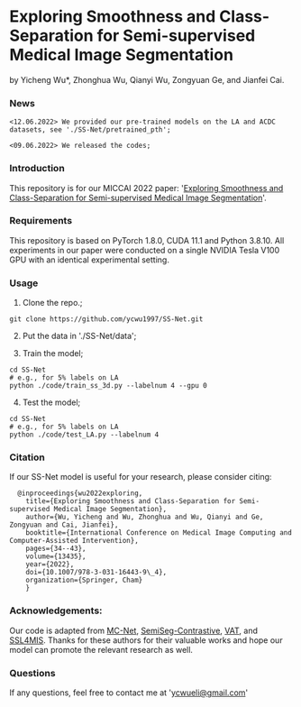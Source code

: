 # Exploring Smoothness and Class-Separation for Semi-supervised Medical Image Segmentation
by Yicheng Wu*, Zhonghua Wu, Qianyi Wu, Zongyuan Ge, and Jianfei Cai. 

### News
```
<12.06.2022> We provided our pre-trained models on the LA and ACDC datasets, see './SS-Net/pretrained_pth';
```
```
<09.06.2022> We released the codes;
```
### Introduction
This repository is for our MICCAI 2022 paper: '[Exploring Smoothness and Class-Separation for Semi-supervised Medical Image Segmentation](https://doi.org/10.1007/978-3-031-16443-9_4)'.

### Requirements
This repository is based on PyTorch 1.8.0, CUDA 11.1 and Python 3.8.10. All experiments in our paper were conducted on a single NVIDIA Tesla V100 GPU with an identical experimental setting.

### Usage
1. Clone the repo.;
```
git clone https://github.com/ycwu1997/SS-Net.git
```
2. Put the data in './SS-Net/data';

3. Train the model;
```
cd SS-Net
# e.g., for 5% labels on LA
python ./code/train_ss_3d.py --labelnum 4 --gpu 0
```
4. Test the model;
```
cd SS-Net
# e.g., for 5% labels on LA
python ./code/test_LA.py --labelnum 4
```

### Citation
If our SS-Net model is useful for your research, please consider citing:

      @inproceedings{wu2022exploring,
        title={Exploring Smoothness and Class-Separation for Semi-supervised Medical Image Segmentation},
        author={Wu, Yicheng and Wu, Zhonghua and Wu, Qianyi and Ge, Zongyuan and Cai, Jianfei},
        booktitle={International Conference on Medical Image Computing and Computer-Assisted Intervention},
        pages={34--43},
        volume={13435},
        year={2022},    
        doi={10.1007/978-3-031-16443-9\_4},
        organization={Springer, Cham}
        }

### Acknowledgements:
Our code is adapted from [MC-Net](https://github.com/ycwu1997/MC-Net), [SemiSeg-Contrastive](https://github.com/Shathe/SemiSeg-Contrastive), [VAT](https://github.com/lyakaap/VAT-pytorch), and [SSL4MIS](https://github.com/HiLab-git/SSL4MIS). Thanks for these authors for their valuable works and hope our model can promote the relevant research as well.

### Questions
If any questions, feel free to contact me at 'ycwueli@gmail.com'

